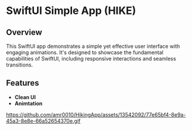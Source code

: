 # SwiftUI Simple App (HIKE)

## Overview
This SwiftUI app demonstrates a simple yet effective user interface with engaging animations. It's designed to showcase the fundamental capabilities of SwiftUI, including responsive interactions and seamless transitions.

## Features
- **Clean UI**
- **Animtation**


https://github.com/amr0010/HikingApp/assets/13542092/77e65bf4-8e9a-45a3-8e8e-66a52654370e.gif
